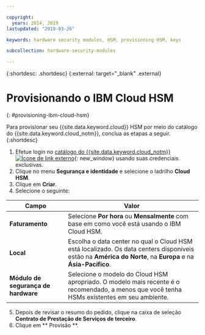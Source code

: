 ```yaml
---

copyright:
  years: 2014, 2019
lastupdated: "2019-03-26"

keywords: hardware security modules, HSM, provisioning HSM, keys

subcollection: hardware-security-modules

---
```


{:shortdesc: .shortdesc}
{:external: target="_blank" .external}

# Provisionando o IBM Cloud HSM
{: #provisioning-ibm-cloud-hsm}

Para provisionar seu {{site.data.keyword.cloud}} HSM por meio do catálogo do {{site.data.keyword.cloud_notm}}, conclua as etapas a seguir.
{:shortdesc}

1. Efetue login no [ catálogo do {{site.data.keyword.cloud_notm}} ![Ícone de link externo](../icons/launch-glyph.svg "Icone de link externo")](https://cloud.ibm.com/catalog){: new_window} usando suas credenciais exclusivas.
2. Clique no menu **Segurança e identidade** e selecione o ladrilho **Cloud HSM**.
3. Clique em **Criar**.
4. Selecione o seguinte:

| Campo | Valor |
| --- | --- |
| **Faturamento** | Selecione **Por hora** ou **Mensalmente** com base em como você está usando o IBM Cloud HSM. |
| **Local** | Escolha o data center no qual o Cloud HSM está localizado. Os data centers disponíveis estão na **América do Norte**, na **Europa** e na **Ásia-Pacífico**. |
| **Módulo de segurança de hardware** | Selecione o modelo do Cloud HSM apropriado. O modelo mais recente é o recomendado, a menos que você tenha HSMs existentes em seu ambiente. |

5. Depois de revisar o resumo do pedido, clique na caixa de seleção **Contrato de Prestação de Serviços de terceiro**.
6. Clique em  ** Provisão **.
